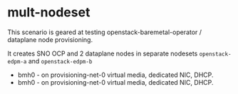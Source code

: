 # mult-nodeset

This scenario is geared at testing openstack-baremetal-operator / dataplane
node provisioning.

It creates SNO OCP and 2 dataplane nodes in separate nodesets
`openstack-edpm-a` and `openstack-edpm-b`

* bmh0 - on provisioning-net-0 virtual media, dedicated NIC, DHCP.
* bmh0 - on provisioning-net-0 virtual media, dedicated NIC, DHCP.
